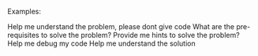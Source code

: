 Examples:

Help me understand the problem, please dont give code 
What are the pre-requisites to solve the problem?
Provide me hints to solve the problem?
Help me debug my code
Help me understand the solution